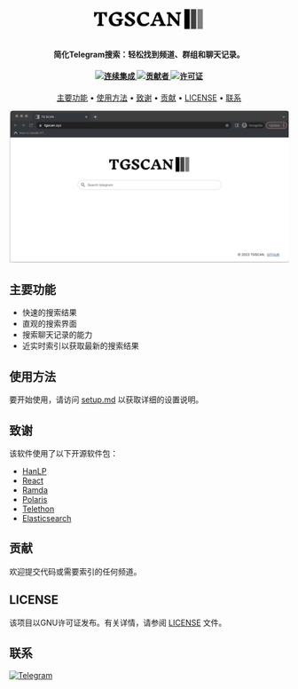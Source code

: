 <h1 align="center">
 
  <a href="https://www.tgscan.xyz"><img style="margin-top: 25px" src="web-app/public/download.svg" width="200"/></a>

</h1>

<h4 align="center">简化Telegram搜索：轻松找到频道、群组和聊天记录。</h4>

[//]: # (<p align="left" style="margin-top: 20px">)

[//]: # (  <div/>)

[//]: # (  <span>English</span>)

[//]: # (  <span> | </span>)

[//]: # (  <a href="README_cn.md">中文</a>)

[//]: # (</p>)
<h4 align="center">
  <a href="https://github.com/tgscan-dev/tgscan/actions/workflows/main.yml">
    <img src="https://img.shields.io/github/actions/workflow/status/tgscan-dev/tgscan/main.yml?branch=main&label=pipeline&style=flat-square" alt="连续集成">
  </a>


  <a href="https://github.com/tgscan-dev/tgscan/graphs/contributors">
    <img src="https://img.shields.io/github/contributors-anon/tgscan-dev/tgscan?color=yellow&style=flat-square" alt="贡献者">
  </a>


  <a href="https://www.gnu.org/licenses/gpl-3.0)">
    <img src="https://img.shields.io/badge/License-GPLv3-blue.svg?style=flat-square" alt="许可证">
  </a>
</h4>

<p align="center">
  <a href="#主要功能">主要功能</a> •
  <a href="#使用方法">使用方法</a> •
  <a href="#致谢">致谢</a> •
  <a href="#贡献">贡献</a> •
  <a href="#license">LICENSE</a> •
  <a href="#联系">联系</a>
</p>

<p align="center">

![screenshot](icon/demo.gif)
</p>


## 主要功能

- 快速的搜索结果
- 直观的搜索界面
- 搜索聊天记录的能力
- 近实时索引以获取最新的搜索结果

## 使用方法

要开始使用，请访问 [setup.md](setup.md) 以获取详细的设置说明。

## 致谢

该软件使用了以下开源软件包：

- [HanLP](https://github.com/hankcs/HanLP)
- [React](https://github.com/facebook/react)
- [Ramda](https://github.com/ramda/ramda)
- [Polaris](https://github.com/Shopify/polaris)
- [Telethon](https://github.com/LonamiWebs/Telethon)
- [Elasticsearch](https://github.com/elastic/elasticsearch)

## 贡献

欢迎提交代码或需要索引的任何频道。

## LICENSE

该项目以GNU许可证发布。有关详情，请参阅 [LICENSE](LICENSE) 文件。

## 联系

 <a href="https://t.me/tgscan_dev">
    <img src="https://img.shields.io/badge/Telegram-26A5E4.svg?style=for-the-badge&logo=Telegram&logoColor=white"
         alt="Telegram">
  </a>
